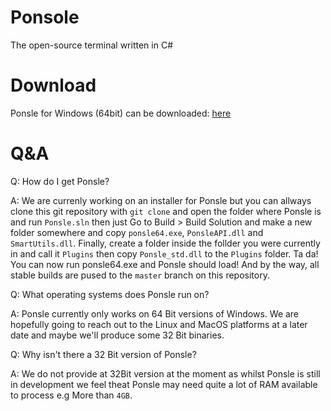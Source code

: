 # Ponsole
The open-source terminal written in C#

# Download

Ponsle for Windows (64bit) can be downloaded: [here](https://github.com/Ponsle/Ponsole/blob/master/Ponsole_Setup_Win64.exe?raw=true)

# Q&A

Q: How do I get Ponsle?

A: We are currenly working on an installer for Ponsle but you can allways clone this git repository with `git clone` and open the folder where Ponsle is and run `Ponsle.sln` then just Go to Build > Build Solution and make a new folder somewhere and copy `ponsle64.exe`, `PonsleAPI.dll` and `SmartUtils.dll`. Finally, create a folder inside the follder you were currently in and call it `Plugins` then copy `Ponsle_std.dll` to the `Plugins` folder. Ta da! You can now run ponsle64.exe and Ponsle should load! And by the way, all stable builds are pused to the `master` branch on this repository.

Q: What operating systems does Ponsle run on?

A: Ponsle currently only works on 64 Bit versions of Windows. We are hopefully going to reach out to the Linux and MacOS platforms at a later date and maybe we'll produce some 32 Bit binaries.

Q: Why isn't there a 32 Bit version of Ponsle?

A: We do not provide at 32Bit version at the moment as whilst Ponsle is still in development we feel theat Ponsle may need quite a lot of RAM available to process e.g More than `4GB`.
